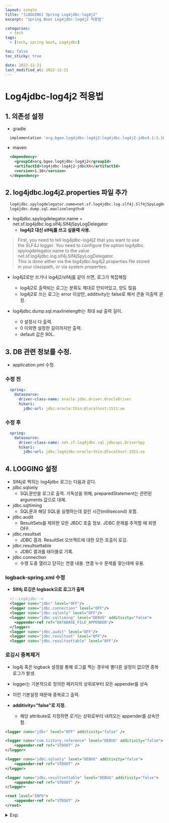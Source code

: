 ```yaml
---
layout: single
title: "[LOGGING] Spring Log4jdbc-log4j2"
excerpt: "Spring Boot Log4jdbc-log4j2 적용법"

categories:
  - tech
tags:
  - [tech, spring boot, Log4jdbc]

toc: false
toc_sticky: true

date: 2022-12-21
last_modified_at: 2022-12-21
---
```

# Log4jdbc-log4j2 적용법
 

## 1. 의존성 설정

- gradle

```bash
  implementation 'org.bgee.log4jdbc-log4j2:log4jdbc-log4j2-jdbc4.1:1.16'
```
  
- maven

```xml
  <dependency>
    <groupId>org.bgee.log4jdbc-log4j2</groupId>
    <artifactId>log4jdbc-log4j2-jdbcXX</artifactId>
    <version>1.16</version>
  </dependency>
```

## 2. log4jdbc.log4j2.properties 파일 추가

```bash
  log4jdbc.spylogdelegator.name=net.sf.log4jdbc.log.slf4j.Slf4jSpyLogDelegator
  log4jdbc.dump.sql.maxlinelength=0
```

- log4jdbc.spylogdelegator.name = net.sf.log4jdbc.log.slf4j.Slf4jSpyLogDelegator
  - **log4j2 대신 slf4j를 쓰고 싶을때 사용.**

>  
> First, you need to tell log4jdbc-log4j2 that you want to use  
> the SLF4J logger. You need to configure the option log4jdbc.  
> spylogdelegator.name to the value net.sf.log4jdbc.log.slf4j.Slf4jSpyLogDelegator.  
> This is done either via the log4jdbc.log4j2.properties file stored  
> in your classpath, or via system properties.
>

- log4j2로만 쓰거나 log4j2/slf4j를 같이 쓰면, 로그가 복잡해짐
  - log4j2로 출력되는 로그는 분류도 제대로 안되어있고, 양도 많음
  - log4j2로 쓰는 로그는 error 이상만, additivity는 false로 해서 콘솔 미출력 권장.

- log4jdbc.dump.sql.maxlinelength는 최대 sql 출력 길이. 
  - 0 설정시 다 출력.
  - 0 이외엔 설정한 길이까지만 출력.
  - default 값은 90L.

## 3. DB 관련 정보를 수정.

- application.yml 수정.

### 수정 전

```yaml
  spring:
    datasource:
      driver-class-name: oracle.jdbc.driver.OracleDriver
      hikari:
        jdbc-url: jdbc:oracle:thin:@localhost:1521:xe
```
  
### 수정 후

```yaml
  spring:
    datasource:
      driver-class-name: net.sf.log4jdbc.sql.jdbcapi.DriverSpy
      hikari:
        jdbc-url: jdbc:log4jdbc:oracle:thin:@localhost:1521:xe
```

## 4. LOGGING 설정

- Slf4j로 찍히는 log4jdbc 로그는 다음과 같다.
- jdbc.sqlonly	
  - SQL문만을 로그로 출력. 가독성을 위해, preparedStatement는 관련된 arguments 값으로 대체.
- jdbc.sqltiming
  - SQL문과 해당 SQL을 실행하는데 걸린 시간(millisecond) 포함.
- jdbc.audit
  - ResultSets를 제외한 모든 JBDC 호출 정보. JDBC 문제를 추적할 때 외엔 OFF.
- jdbc.resultset
  - JDBC 결과. ResultSet 오브젝트에 대한 모든 호출이 로깅.
- jdbc.resultsettable
  - JDBC 결과를 테이블로 기록. 
- jdbc.connection	
  - 수행 도중 열리고 닫히는 연결 내용. 연결 누수 문제를 찾는데에 유용.

### logback-spring.xml 수정
- **Slf4j 로깅은 logback으로 로그가 출력**

```xml
  <!--Log4jdbc-->
  <logger name="jdbc" level="OFF"/>
  <logger name="jdbc.connection" level="OFF"/>
  <logger name="jdbc.sqlonly" level="OFF"/>
  <logger name="jdbc.sqltiming" level="DEBUG" additivity="false">
    <appender-ref ref="DATABASE_FILE_APPENDER"/>
  </logger>
  <logger name="jdbc.audit" level="OFF"/>
  <logger name="jdbc.resultset" level="OFF"/>
  <logger name="jdbc.resultsettable" level="OFF"/>
```

### 로깅시 중복제거
- log4j 혹은 logback 설정을 통해 로그를 찍는 경우에 별다른 설정이 없으면 중복 로그가 발생.
- logger는 기본적으로 정의한 패키지의 상위로부터 모든 appender를 상속
- 이런 기본설정 때문에 중복로그 출력.

- **additivity="false"로 지정.**
  - 해당 attribute로 지정하면 로거는 상위로부터 내려오는 appender를 상속안함.

```xml
<logger name="jdbc" level="OFF" additivity="false" />

<logger name="com.tistory.reference" level="DEBUG" additivity="false">
	<appender-ref ref="STDOUT" />
</logger>

<logger name="jdbc.sqlonly" level="DEBUG" additivity="false">
	<appender-ref ref="STDOUT" />
</logger>

<logger name="jdbc.resultsettable" level="DEBUG" additivity="false">
	<appender-ref ref="STDOUT" />
</logger>

<root level="INFO">
	<appender-ref ref="STDOUT" />
</root>
```
  


<details>
  <summary>Exp.</summary>  
  <pre>

### 참조

- logback-spring.xml

```bash
<?xml version="1.0" encoding="UTF-8"?>  
<configuration>
  <appender name="CONSOLE" class="ch.qos.logback.core.ConsoleAppender">
    <encoder>
      <pattern>[%d{yy/MM/dd HH:mm:ss}] [%-4level] %logger.%method:%line - %msg%n </pattern>
    </encoder>
  </appender>

  <property name="LOG_PATH" value="log-bo/logs"/>

  <appender name="FILE" class="ch.qos.logback.core.rolling.RollingFileAppender">
    <file>${LOG_PATH}/logback.log</file>
    <encoder class="ch.qos.logback.classic.encoder.PatternLayoutEncoder">
      <Pattern>[%d{yy/MM/dd HH:mm:ss}] [%-4level] %logger.%method:%line - %msg%n</Pattern>
    </encoder>

    <rollingPolicy class="ch.qos.logback.core.rolling.TimeBasedRollingPolicy">
      <fileNamePattern>${LOG_PATH}/%d{yyyy-MM-dd-HH}.log</fileNamePattern>
<!--  <fileNamePattern>${LOG_PATH}/%d{yyyy-MM-dd-HH}.%i.log</fileNamePattern>-->
<!--  <timeBasedFileNamingAndTriggeringPolicy class="ch.qos.logback.core.rolling.SizeAndTimeBasedFNATP">-->
<!--    <maxFileSize>10MB</maxFileSize>-->
<!--  </timeBasedFileNamingAndTriggeringPolicy>-->
    </rollingPolicy>
  </appender>

  <logger name="jdbc" level="OFF"/>
  <logger name="jdbc.sqlonly" level="OFF"/>
  <logger name="jdbc.sqltiming" level="DEBUG"/>
  <logger name="jdbc.audit" level="OFF"/>
  <logger name="jdbc.resultset" level="OFF"/>
  <logger name="jdbc.resultsettable" level="OFF"/>
  <logger name="jdbc.connection" level="OFF"/>
  <logger name="com.ulisesbocchio.jasyptspringboot" level="WARN"/>

  <root level="INFO">
    <appender-ref ref="CONSOLE" />
    <appender-ref ref="FILE" />
  </root>
</configuration>
```

- application.yml 로 대체

```yaml
logging:
  pattern:
    file: "[%d{yy/MM/dd HH:mm:ss}] [%-4level] %logger.%method:%line - %msg%n"
    rolling-file-name: "/logs/log-bo/%d{yyyy-MM-dd-HH}_%i.log"
  file:
    name: /logs/log-bo/logback.log
    max-history: 30
  level:
    root: INFO
    org:
      springframework: INFO 
    jdbc: 
      root: ERROR
      sqlonly: ERROR
      sqltiming: DEBUG
      audit: ERROR
      resultset: ERROR
      resultsettable: DEBUG
      connection: ERROR
    com:
      ulisesbocchio:
        jasyptspringboot: WARN
```

  </pre>
</details>